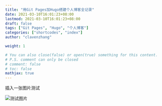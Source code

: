 ```yaml
---
title: "用Git Pages加Hugo搭建个人博客全记录"
date: 2021-03-10T16:01:23+08:00
lastmod: 2021-03-10T16:01:23+08:00
draft: false
tags: ["Git Pages", "Hugo", "个人博客"]
categories: ["shortcodes", "index"]
author: "clavenzhang"

weight: 1

# You can also close(false) or open(true) something for this content.
# P.S. comment can only be closed
# comment: false
# toc: false
mathjax: true
---
```



插入一张图片测试

![测试图片](/blog/2021/1.png)
